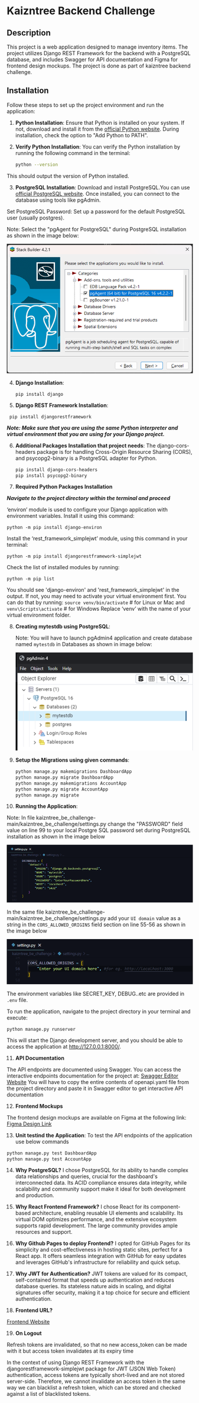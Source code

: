 # Kaizntree Backend Challenge

## Description

This project is a web application designed to manage inventory items. The project utilizes Django REST Framework for the backend with a PostgreSQL database, and includes Swagger for API documentation and Figma for frontend design mockups. The project is done as part of kaizntree backend challenge.
  
## Installation

Follow these steps to set up the project environment and run the application:

1. **Python Installation**: Ensure that Python is installed on your system. If not, download and install it from the [official Python website](https://www.python.org/). During installation, check the option to "Add Python to PATH".

2. **Verify Python Installation**: You can verify the Python installation by running the following command in the terminal:

   ```sh
   python --version
   ```
This should output the version of Python installed.

3. **PostgreSQL Installation**: Download and install PostgreSQL.You can use [official PostgreSQL website](https://www.postgresql.org/download/). Once installed, you can connect to the database using tools like pgAdmin.

Set PostgreSQL Password: Set up a password for the default PostgreSQL user (usually postgres).

Note: Select the "pgAgent for PostgreSQL" during PostgreSQL installation as shown in the image below:

![Alt text](pgAgent.png?raw=true "PgAgent")

4. **Django Installation**:

   ```
   pip install django
   ```
5. **Django REST Framework Installation**:

  ```
   pip install djangorestframework
  ```
***Note: Make sure that you are using the same Python interpreter and virtual environment that you are using for your Django project.***
  
6. **Additional Packages Installation that project needs**:
The django-cors-headers package is for handling Cross-Origin Resource Sharing (CORS), and psycopg2-binary is a PostgreSQL adapter for Python.

   ```
   pip install django-cors-headers
   pip install psycopg2-binary
   ```
7. **Required Python Packages Installation**

***Navigate to the project directory within the terminal and proceed***

‘environ’ module is used to configure your Django application with environment variables. Install it using this command:

   ```
   python -m pip install django-environ
   ```
Install the ‘rest_framework_simplejwt’ module, using this command in your terminal:

   ```
   python -m pip install djangorestframework-simplejwt
   ```
Check the list of installed modules by running:

   ```
   python -m pip list
   ```
You should see 'django-environ' and 'rest_framework_simplejwt' in the output. If not, you may need to activate your virtual environment first. You can do that by running:
`source venv/bin/activate` # for Linux or Mac and `venv\Scripts\activate` # for Windows
Replace ‘venv’ with the name of your virtual environment folder.

8. **Creating mytestdb using PostgreSQL**:

   Note: You will have to launch pgAdmin4 application and create database named `mytestdb` in Databases as shown in image below:
   
   ![Alt text](mytestdb.png?raw=true "mytestdb")

9. **Setup the Migrations using given commands**:

   ```
   python manage.py makemigrations DashboardApp
   python manage.py migrate DashboardApp
   python manage.py makemigrations AccountApp
   python manage.py migrate AccountApp
   python manage.py migrate
   ```
10. **Running the Application**:

Note: In file kaizntree_be_challenge-main/kaizntree_be_challenge/settings.py change the "PASSWORD" field value on line 99 to your local Postgre SQL password set during PostgreSQL installation as shown in the image below

![Alt text](PasswordRequirement.png?raw=true "PasswordRequirement")

In the same file kaizntree_be_challenge-main/kaizntree_be_challenge/settings.py add your `UI domain` value as a string in the `CORS_ALLOWED_ORIGINS` field section on line 55-56 as shown in the image below

![Alt text](CORS.png?raw=true "CORS")

The environment variables like SECRET_KEY, DEBUG..etc are provided in `.env` file.

To run the application, navigate to the project directory in your terminal and execute:

   ```
   python manage.py runserver
   ```
This will start the Django development server, and you should be able to access the application at http://127.0.0.1:8000/.

11. **API Documentation**

The API endpoints are documented using Swagger. You can access the interactive endpoints documentation for the project at: [Swagger Editor Website](https://editor.swagger.io/)
You will have to copy the entire contents of openapi.yaml file from the project directory and paste it in Swagger editor to get interactive API documentation

12. **Frontend Mockups**
    
The frontend design mockups are available on Figma at the following link: [Figma Design Link](https://www.figma.com/file/fjzPIi67Jk7WgW3gjeA0Tk/Kaizntree-Full-Stack-Interview-UI-Template?type=whiteboard&node-id=0-1&t=T12L5wu2aGemt1Lk-0)

13. **Unit testind the Application**:
To test the API endpoints of the application use below commands

   ```
   python manage.py test DashboardApp
  python manage.py test AccountApp
   ```

14. **Why PostgreSQL?**
I chose PostgreSQL for its ability to handle complex data relationships and queries, crucial for the dashboard's interconnected data. Its ACID compliance ensures data integrity, while scalability and community support make it ideal for both development and production.

15. **Why React Frontend Framework?**
I chose React for its component-based architecture, enabling reusable UI elements and scalability. Its virtual DOM optimizes performance, and the extensive ecosystem supports rapid development. The large community provides ample resources and support.
   
16. **Why Github Pages to deploy Frontend?**
I opted for GitHub Pages for its simplicity and cost-effectiveness in hosting static sites, perfect for a React app. It offers seamless integration with GitHub for easy updates and leverages GitHub's infrastructure for reliability and quick setup.

17. **Why JWT for Authentication?**
JWT tokens are valued for its compact, self-contained format that speeds up authentication and reduces database queries. Its stateless nature aids in scaling, and digital signatures offer security, making it a top choice for secure and efficient authentication.

18. **Frontend URL?**
    
[Frontend Website](https://rukhsarrkhan.github.io/kaizntree_be_challenge_fe/)

19. **On Logout**

Refresh tokens are invalidated, so that no new access_token can be made with it but access token invalidates at its expiry time

In the context of using Django REST Framework with the djangorestframework-simplejwt package for JWT (JSON Web Token) authentication, access tokens are typically short-lived and are not stored server-side. Therefore, we cannot invalidate an access token in the same way we can blacklist a refresh token, which can be stored and checked against a list of blacklisted tokens.
